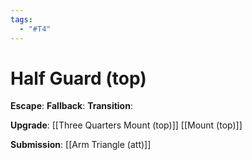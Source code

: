 ```yaml
---
tags:
  - "#T4"
---
```


# Half Guard (top)

**Escape**:
**Fallback**:
**Transition**:

**Upgrade**:
[[Three Quarters Mount (top)]]
[[Mount (top)]]

**Submission**:
[[Arm Triangle (att)]]
